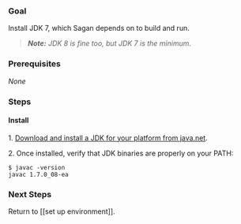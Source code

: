 ### Goal

Install JDK 7, which Sagan depends on to build and run.

> _**Note:** JDK 8 is fine too, but JDK 7 is the minimum._

### Prerequisites

_None_

### Steps

#### Install

 1\. [Download and install a JDK for your platform from java.net](https://jdk7.java.net/download.html).

 2\. Once installed, verify that JDK binaries are properly on your PATH:

    $ javac -version
    javac 1.7.0_08-ea

### Next Steps

Return to [[set up environment]].